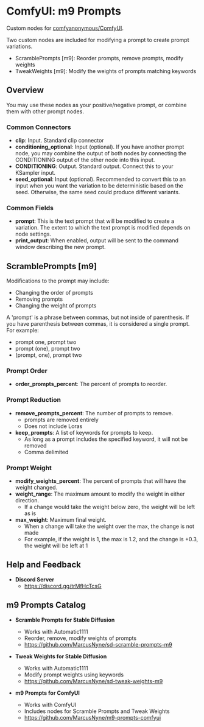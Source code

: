 # ComfyUI: m9 Prompts

Custom nodes for [comfyanonymous/ComfyUI](https://github.com/comfyanonymous/ComfyUI).

Two custom nodes are included for modifying a prompt to create prompt variations.
   * ScramblePrompts [m9]: Reorder prompts, remove prompts, modify weights
   * TweakWeights [m9]: Modify the weights of prompts matching keywords

## Overview

You may use these nodes as your positive/negative prompt, or combine them with other prompt nodes.

### Common Connectors

   * **clip**: Input. Standard clip connector
   * **conditioning_optional**: Input (optional). If you have another prompt node, you may combine the output of both nodes by connecting the CONDITIONING output of the other node into this input.
   * **CONDITIONING**: Output. Standard output. Connect this to your KSampler input.
   * **seed_optional**: Input (optional).  Recommended to convert this to an input when you want the variation to be deterministic based on the seed.  Otherwise, the same seed could produce different variants.

### Common Fields

   * **prompt**: This is the text prompt that will be modified to create a variation. The extent to which the text prompt is modified depends on node settings.
   * **print_output**: When enabled, output will be sent to the command window describing the new prompt.

## ScramblePrompts [m9] 

Modifications to the prompt may include:
   * Changing the order of prompts
   * Removing prompts
   * Changing the weight of prompts

A 'prompt' is a phrase between commas, but not inside of parenthesis.  If you have parenthesis between commas, it is considered a single prompt.  For example:
- prompt one, prompt two
- prompt (one), prompt two
- (prompt, one), prompt two

### Prompt Order

  * **order_prompts_percent**: The percent of prompts to reorder.

### Prompt Reduction

   * **remove_prompts_percent**: The number of prompts to remove.
     * prompts are removed entirely
     * Does not include Loras
   * **keep_prompts**: A list of keywords for prompts to keep.
     * As long as a prompt includes the specified keyword, it will not be removed
     * Comma delimited

### Prompt Weight

   * **modify_weights_percent**: The percent of prompts that will have the weight changed.
   * **weight_range**: The maximum amount to modify the weight in either direction.
     * If a change would take the weight below zero, the weight will be left as is
   * **max_weight**: Maximum final weight.
     * When a change will take the weight over the max, the change is not made
     * For example, if the weight is 1, the max is 1.2, and the change is +0.3, the weight will be left at 1

## Help and Feedback

   * **Discord Server**
     * https://discord.gg/trMfHcTcsG

## m9 Prompts Catalog

   * **Scramble Prompts for Stable Diffusion**
     * Works with Automatic1111
     * Reorder, remove, modify weights of prompts
     * https://github.com/MarcusNyne/sd-scramble-prompts-m9

   * **Tweak Weights for Stable Diffusion**
     * Works with Automatic1111
     * Modify prompt weights using keywords
     * https://github.com/MarcusNyne/sd-tweak-weights-m9

   * **m9 Prompts for ComfyUI**
     * Works with ComfyUI
     * Includes nodes for Scramble Prompts and Tweak Weights
     * https://github.com/MarcusNyne/m9-prompts-comfyui
